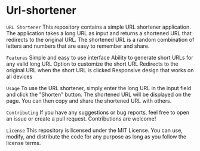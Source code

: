 # Url-shortener
`URL Shortener`
This repository contains a simple URL shortener application. The application takes a long URL as input and returns a shortened URL that redirects to the original URL. The shortened URL is a random combination of letters and numbers that are easy to remember and share.

`Features`
Simple and easy to use interface
Ability to generate short URLs for any valid long URL
Option to customize the short URL
Redirects to the original URL when the short URL is clicked
Responsive design that works on all devices

`Usage`
To use the URL shortener, simply enter the long URL in the input field and click the "Shorten" button. The shortened URL will be displayed on the page. You can then copy and share the shortened URL with others.

`Contributing`
If you have any suggestions or bug reports, feel free to open an issue or create a pull request. Contributions are welcome!

`License`
This repository is licensed under the MIT License. You can use, modify, and distribute the code for any purpose as long as you follow the license terms.
